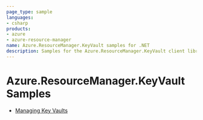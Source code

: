 ```yaml
---
page_type: sample
languages:
- csharp
products:
- azure
- azure-resource-manager
name: Azure.ResourceManager.KeyVault samples for .NET
description: Samples for the Azure.ResourceManager.KeyVault client library
---
```


# Azure.ResourceManager.KeyVault Samples

- [Managing Key Vaults](https://github.com/Azure/azure-sdk-for-net/blob/main/sdk/keyvault/Azure.ResourceManager.KeyVault/samples/Sample1_ManagingKeyVaults.md)